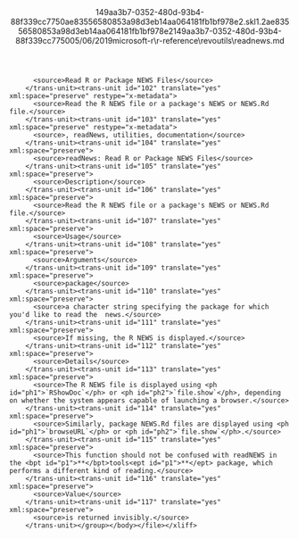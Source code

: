 <?xml version="1.0"?><xliff version="1.2" xmlns="urn:oasis:names:tc:xliff:document:1.2" xmlns:xsi="http://www.w3.org/2001/XMLSchema-instance" xsi:schemaLocation="urn:oasis:names:tc:xliff:document:1.2 xliff-core-1.2-transitional.xsd"><file datatype="xml" original="readnews.md" source-language="en-US" target-language="en-US"><header><tool tool-id="mdxliff" tool-name="mdxliff" tool-version="1.0-1931010" tool-company="Microsoft" /><xliffext:skl_file_name xmlns:xliffext="urn:microsoft:content:schema:xliffextensions">149aa3b7-0352-480d-93b4-88f339cc7750ae83556580853a98d3eb14aa064181fb1bf978e2.skl</xliffext:skl_file_name><xliffext:version xmlns:xliffext="urn:microsoft:content:schema:xliffextensions">1.2</xliffext:version><xliffext:ms.openlocfilehash xmlns:xliffext="urn:microsoft:content:schema:xliffextensions">ae83556580853a98d3eb14aa064181fb1bf978e2</xliffext:ms.openlocfilehash><xliffext:ms.sourcegitcommit xmlns:xliffext="urn:microsoft:content:schema:xliffextensions">149aa3b7-0352-480d-93b4-88f339cc7750</xliffext:ms.sourcegitcommit><xliffext:ms.lasthandoff xmlns:xliffext="urn:microsoft:content:schema:xliffextensions">05/06/2019</xliffext:ms.lasthandoff><xliffext:ms.openlocfilepath xmlns:xliffext="urn:microsoft:content:schema:xliffextensions">microsoft-r\r-reference\revoutils\readnews.md</xliffext:ms.openlocfilepath></header><body><group id="content" extype="content"><trans-unit id="101" translate="yes" xml:space="preserve" restype="x-metadata">
          <source>Read R or Package NEWS Files</source>
        </trans-unit><trans-unit id="102" translate="yes" xml:space="preserve" restype="x-metadata">
          <source>Read the R NEWS file or a package's NEWS or NEWS.Rd file.</source>
        </trans-unit><trans-unit id="103" translate="yes" xml:space="preserve" restype="x-metadata">
          <source>, readNews, utilities, documentation</source>
        </trans-unit><trans-unit id="104" translate="yes" xml:space="preserve">
          <source>readNews: Read R or Package NEWS Files</source>
        </trans-unit><trans-unit id="105" translate="yes" xml:space="preserve">
          <source>Description</source>
        </trans-unit><trans-unit id="106" translate="yes" xml:space="preserve">
          <source>Read the R NEWS file or a package's NEWS or NEWS.Rd file.</source>
        </trans-unit><trans-unit id="107" translate="yes" xml:space="preserve">
          <source>Usage</source>
        </trans-unit><trans-unit id="108" translate="yes" xml:space="preserve">
          <source>Arguments</source>
        </trans-unit><trans-unit id="109" translate="yes" xml:space="preserve">
          <source>package</source>
        </trans-unit><trans-unit id="110" translate="yes" xml:space="preserve">
          <source>a character string specifying the package for which you'd like to read the  news.</source>
        </trans-unit><trans-unit id="111" translate="yes" xml:space="preserve">
          <source>If missing, the R NEWS is displayed.</source>
        </trans-unit><trans-unit id="112" translate="yes" xml:space="preserve">
          <source>Details</source>
        </trans-unit><trans-unit id="113" translate="yes" xml:space="preserve">
          <source>The R NEWS file is displayed using <ph id="ph1">`RShowDoc`</ph> or <ph id="ph2">`file.show`</ph>, depending on whether the system appears capable of launching a browser.</source>
        </trans-unit><trans-unit id="114" translate="yes" xml:space="preserve">
          <source>Similarly, package NEWS.Rd files are displayed using <ph id="ph1">`browseURL`</ph> or <ph id="ph2">`file.show`</ph>.</source>
        </trans-unit><trans-unit id="115" translate="yes" xml:space="preserve">
          <source>This function should not be confused with readNEWS in the <bpt id="p1">**</bpt>tools<ept id="p1">**</ept> package, which performs a different kind of reading.</source>
        </trans-unit><trans-unit id="116" translate="yes" xml:space="preserve">
          <source>Value</source>
        </trans-unit><trans-unit id="117" translate="yes" xml:space="preserve">
          <source>is returned invisibly.</source>
        </trans-unit></group></body></file></xliff>